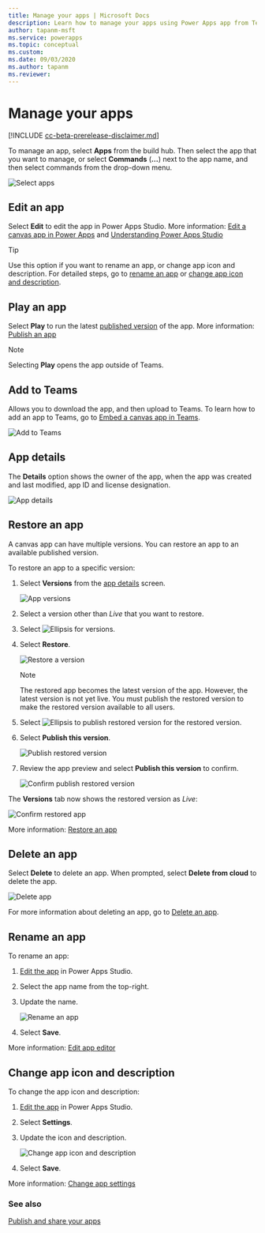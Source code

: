 ```yaml
---
title: Manage your apps | Microsoft Docs
description: Learn how to manage your apps using Power Apps app from Teams.
author: tapanm-msft
ms.service: powerapps
ms.topic: conceptual
ms.custom: 
ms.date: 09/03/2020
ms.author: tapanm
ms.reviewer: 
---
```


# Manage your apps

[!INCLUDE [cc-beta-prerelease-disclaimer.md](../includes/cc-beta-prerelease-disclaimer.md)]

To manage an app, select **Apps** from the build hub. Then select the app that you want to manage, or select **Commands** (**…**) next to the app name, and then select commands from the drop-down menu.

![Select apps](media/manage-apps-1.png "Select apps")

## Edit an app

Select **Edit** to edit the app in Power Apps Studio. More information: [Edit a canvas app in Power Apps](../maker/canvas-apps/edit-app.md) and [Understanding Power Apps Studio](understand-power-apps-studio.md)

> [!TIP]
> Use this option if you want to rename an app, or change app icon and description. For detailed steps, go to [rename an app](#rename-an-app) or [change app icon and description](#change-app-icon-and-description).

## Play an app

Select **Play** to run the latest [published version](../maker/canvas-apps/save-publish-app.md) of the app. More information: [Publish an app](publish-and-share-apps.md)

> [!NOTE]
> Selecting **Play** opens the app outside of Teams.

## Add to Teams

Allows you to download the app, and then upload to Teams. To learn how to add an app to Teams, go to [Embed a canvas app in Teams](embed-teams-app.md).

![Add to Teams](media/embed-app-teams.png "Add to Teams")

## App details

The **Details** option shows the owner of the app, when the app was created and last modified, app ID and license designation.

![App details](media/app-details.png "App details")

## Restore an app

A canvas app can have multiple versions. You can restore an app to an available published version.

To restore an app to a specific version:

1. Select **Versions** from the [app details](#app-details) screen.

    ![App versions](media/app-versions.png "App versions")

1. Select a version other than *Live* that you want to restore.

1. Select ![Ellipsis for versions](media/ellipsis.png "Ellipsis for versions").

1. Select **Restore**.

    ![Restore a version](media/restore-version.png "Restore a version")

    > [!NOTE]
    > The restored app becomes the latest version of the app. However, the latest version is not yet live. You must publish the restored version to make the restored version available to all users.

1. Select ![Ellipsis to publish restored version](media/ellipsis.png "Ellipsis to publish restored version") for the restored version.

1. Select **Publish this version**.

    ![Publish restored version](media/publish-restored-version.png "Publish restored version")

1. Review the app preview and select **Publish this version** to confirm.

    ![Confirm publish restored version](media/confirm-publish-restored-version.png "Confirm publish restored version")

The **Versions** tab now shows the restored version as *Live*:

![Confirm restored app](media/confirm-restored-app.png "Confirm restored app")

More information: [Restore an app](../maker/canvas-apps/restore-an-app.md)

## Delete an app

Select **Delete** to delete an app. When prompted, select **Delete from cloud** to delete the app.

![Delete app](media/manage-app-2.png "Delete app")

For more information about deleting an app, go to [Delete an app](../maker/canvas-apps/delete-app.md).

## Rename an app

To rename an app:

1. [Edit the app](manage-your-apps.md#edit-an-app) in Power Apps Studio.
1. Select the app name from the top-right.
1. Update the name.

    ![Rename an app](media/studio-app-name-editor.png "Rename an app")

1. Select **Save**.

More information: [Edit app editor](understand-power-apps-studio.md?branch=teams-preview#app-name-editor)

## Change app icon and description

To change the app icon and description:

1. [Edit the app](manage-your-apps.md#edit-an-app) in Power Apps Studio.
1. Select **Settings**.
1. Update the icon and description.

    ![Change app icon and description](media/studio-general-settings.png "Change app icon and description")

1. Select **Save**.

More information: [Change app settings](understand-power-apps-studio.md?branch=teams-preview#settings)

### See also

[Publish and share your apps](publish-and-share-apps.md)
